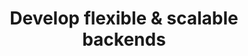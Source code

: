 ---
title: 'Develop flexible & scalable backends'
description: Ballerina-based backends offer the flexibility to manage varying loads. Components can be deployed and scaled independently, providing flexibility and scalability, particularly on platforms like Kubernetes.<br><br>In addition, Ballerina backends can be instantly taken to production by deploying in Choreo, a comprehensive app development platform with pre-built CI/CD pipelines, multi-environment support, and robust monitoring for Ballerina apps.
image: 'images/choreo-ipaas-image-v2.png'
url: 'https://wso2.com/choreo/internal-developer-platform'
---